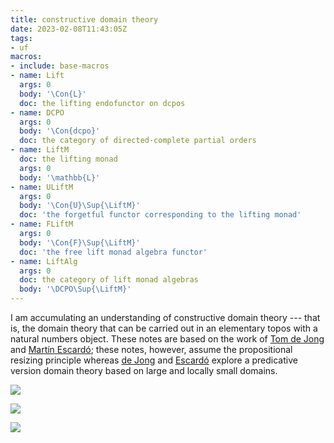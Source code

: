 ```yaml
---
title: constructive domain theory
date: 2023-02-08T11:43:05Z
tags:
- uf
macros:
- include: base-macros
- name: Lift
  args: 0
  body: '\Con{L}'
  doc: the lifting endofunctor on dcpos
- name: DCPO
  args: 0
  body: '\Con{dcpo}'
  doc: the category of directed-complete partial orders
- name: LiftM
  doc: the lifting monad
  args: 0
  body: '\mathbb{L}'
- name: ULiftM
  args: 0
  body: '\Con{U}\Sup{\LiftM}'
  doc: 'the forgetful functor corresponding to the lifting monad'
- name: FLiftM
  args: 0
  body: '\Con{F}\Sup{\LiftM}'
  doc: 'the free lift monad algebra functor'
- name: LiftAlg
  args: 0
  doc: the category of lift monad algebras
  body: '\DCPO\Sup{\LiftM}'
---
```


I am accumulating an understanding of constructive domain theory --- that is, the domain theory that can be carried out in an elementary topos with a natural numbers object. These notes are based on the work of [Tom de Jong](dejong-2023-thesis) and [Martín Escardó](martinescardo); these notes, however, assume the propositional resizing principle whereas [de Jong](tomdejong) and [Escardó](martinescardo) explore a predicative version domain theory based on large and locally small domains.

![](jms-002U)

![](jms-001W)

![](jms-001Q)
